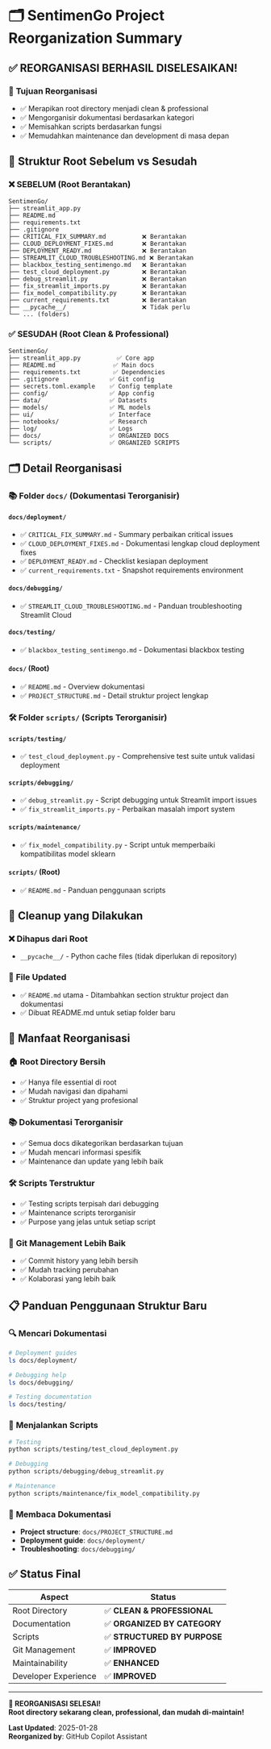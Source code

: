 # 🗂️ SentimenGo Project Reorganization Summary

## ✅ REORGANISASI BERHASIL DISELESAIKAN!

### 🎯 **Tujuan Reorganisasi**
- ✅ Merapikan root directory menjadi clean & professional
- ✅ Mengorganisir dokumentasi berdasarkan kategori
- ✅ Memisahkan scripts berdasarkan fungsi
- ✅ Memudahkan maintenance dan development di masa depan

## 📁 **Struktur Root Sebelum vs Sesudah**

### ❌ **SEBELUM** (Root Berantakan)
```
SentimenGo/
├── streamlit_app.py
├── README.md
├── requirements.txt
├── .gitignore
├── CRITICAL_FIX_SUMMARY.md          ❌ Berantakan
├── CLOUD_DEPLOYMENT_FIXES.md        ❌ Berantakan  
├── DEPLOYMENT_READY.md              ❌ Berantakan
├── STREAMLIT_CLOUD_TROUBLESHOOTING.md ❌ Berantakan
├── blackbox_testing_sentimengo.md   ❌ Berantakan
├── test_cloud_deployment.py         ❌ Berantakan
├── debug_streamlit.py               ❌ Berantakan
├── fix_streamlit_imports.py         ❌ Berantakan
├── fix_model_compatibility.py       ❌ Berantakan
├── current_requirements.txt         ❌ Berantakan
├── __pycache__/                     ❌ Tidak perlu
└── ... (folders)
```

### ✅ **SESUDAH** (Root Clean & Professional)
```
SentimenGo/
├── streamlit_app.py          ✅ Core app
├── README.md                ✅ Main docs
├── requirements.txt         ✅ Dependencies
├── .gitignore              ✅ Git config
├── secrets.toml.example    ✅ Config template
├── config/                 ✅ App config
├── data/                   ✅ Datasets
├── models/                 ✅ ML models
├── ui/                     ✅ Interface
├── notebooks/              ✅ Research
├── log/                    ✅ Logs
├── docs/                   ✅ ORGANIZED DOCS
└── scripts/                ✅ ORGANIZED SCRIPTS
```

## 🗂️ **Detail Reorganisasi**

### 📚 **Folder `docs/` (Dokumentasi Terorganisir)**

#### `docs/deployment/`
- ✅ `CRITICAL_FIX_SUMMARY.md` - Summary perbaikan critical issues
- ✅ `CLOUD_DEPLOYMENT_FIXES.md` - Dokumentasi lengkap cloud deployment fixes
- ✅ `DEPLOYMENT_READY.md` - Checklist kesiapan deployment
- ✅ `current_requirements.txt` - Snapshot requirements environment

#### `docs/debugging/`  
- ✅ `STREAMLIT_CLOUD_TROUBLESHOOTING.md` - Panduan troubleshooting Streamlit Cloud

#### `docs/testing/`
- ✅ `blackbox_testing_sentimengo.md` - Dokumentasi blackbox testing

#### `docs/` (Root)
- ✅ `README.md` - Overview dokumentasi
- ✅ `PROJECT_STRUCTURE.md` - Detail struktur project lengkap

### 🛠️ **Folder `scripts/` (Scripts Terorganisir)**

#### `scripts/testing/`
- ✅ `test_cloud_deployment.py` - Comprehensive test suite untuk validasi deployment

#### `scripts/debugging/`
- ✅ `debug_streamlit.py` - Script debugging untuk Streamlit import issues  
- ✅ `fix_streamlit_imports.py` - Perbaikan masalah import system

#### `scripts/maintenance/`
- ✅ `fix_model_compatibility.py` - Script untuk memperbaiki kompatibilitas model sklearn

#### `scripts/` (Root)
- ✅ `README.md` - Panduan penggunaan scripts

## 🧹 **Cleanup yang Dilakukan**

### ❌ **Dihapus dari Root**
- `__pycache__/` - Python cache files (tidak diperlukan di repository)

### 📝 **File Updated**
- ✅ `README.md` utama - Ditambahkan section struktur project dan dokumentasi
- ✅ Dibuat README.md untuk setiap folder baru

## 🎉 **Manfaat Reorganisasi**

### 🏠 **Root Directory Bersih**
- ✅ Hanya file essential di root
- ✅ Mudah navigasi dan dipahami
- ✅ Struktur project yang profesional

### 📚 **Dokumentasi Terorganisir**
- ✅ Semua docs dikategorikan berdasarkan tujuan
- ✅ Mudah mencari informasi spesifik
- ✅ Maintenance dan update yang lebih baik

### 🛠️ **Scripts Terstruktur**  
- ✅ Testing scripts terpisah dari debugging
- ✅ Maintenance scripts terorganisir
- ✅ Purpose yang jelas untuk setiap script

### 🔄 **Git Management Lebih Baik**
- ✅ Commit history yang lebih bersih
- ✅ Mudah tracking perubahan
- ✅ Kolaborasi yang lebih baik

## 📋 **Panduan Penggunaan Struktur Baru**

### 🔍 **Mencari Dokumentasi**
```bash
# Deployment guides
ls docs/deployment/

# Debugging help  
ls docs/debugging/

# Testing documentation
ls docs/testing/
```

### 🚀 **Menjalankan Scripts**
```bash
# Testing
python scripts/testing/test_cloud_deployment.py

# Debugging
python scripts/debugging/debug_streamlit.py

# Maintenance  
python scripts/maintenance/fix_model_compatibility.py
```

### 📖 **Membaca Dokumentasi**
- **Project structure**: `docs/PROJECT_STRUCTURE.md`
- **Deployment guide**: `docs/deployment/`
- **Troubleshooting**: `docs/debugging/`

## ✅ **Status Final**

| Aspect | Status |
|--------|--------|
| Root Directory | ✅ **CLEAN & PROFESSIONAL** |
| Documentation | ✅ **ORGANIZED BY CATEGORY** |
| Scripts | ✅ **STRUCTURED BY PURPOSE** |
| Git Management | ✅ **IMPROVED** |
| Maintainability | ✅ **ENHANCED** |
| Developer Experience | ✅ **IMPROVED** |

---

**🎉 REORGANISASI SELESAI!**  
**Root directory sekarang clean, professional, dan mudah di-maintain!**

**Last Updated**: 2025-01-28  
**Reorganized by**: GitHub Copilot Assistant
